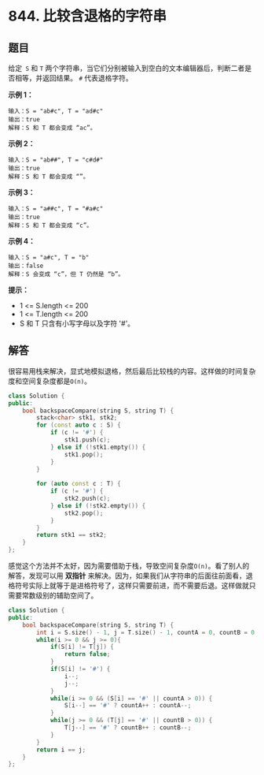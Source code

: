 # 844. 比较含退格的字符串

## 题目
给定` S` 和 `T` 两个字符串，当它们分别被输入到空白的文本编辑器后，判断二者是否相等，并返回结果。 `#` 代表退格字符。

 

**示例 1：**
```
输入：S = "ab#c", T = "ad#c"
输出：true
解释：S 和 T 都会变成 “ac”。
```

**示例 2：**
```
输入：S = "ab##", T = "c#d#"
输出：true
解释：S 和 T 都会变成 “”。
```

**示例 3：**
```
输入：S = "a##c", T = "#a#c"
输出：true
解释：S 和 T 都会变成 “c”。
```
**示例 4：**
```
输入：S = "a#c", T = "b"
输出：false
解释：S 会变成 “c”，但 T 仍然是 “b”。
```

**提示：**
- 1 <= S.length <= 200
- 1 <= T.length <= 200
- S 和 T 只含有小写字母以及字符 '#'。

## 解答
很容易用栈来解决，显式地模拟退格，然后最后比较栈的内容。这样做的时间复杂度和空间复杂度都是`O(n)`。
```C++
class Solution {
public:
    bool backspaceCompare(string S, string T) {
        stack<char> stk1, stk2;
        for (const auto c : S) {
            if (c != '#') {
                stk1.push(c);
            } else if (!stk1.empty()) {
                stk1.pop();
            }
        }
        
        for (auto const c : T) {
            if (c != '#') {
                stk2.push(c);
            } else if (!stk2.empty()) {
                stk2.pop();
            }
        }
        return stk1 == stk2;
    }
};
```

感觉这个方法并不太好，因为需要借助于栈，导致空间复杂度`O(n)`。看了别人的解答，发现可以用 **双指针** 来解决。因为，如果我们从字符串的后面往前面看，退格符号实际上就等于是进格符号了，这样只需要前进，而不需要后退。这样做就只需要常数级别的辅助空间了。

```C++
class Solution {
public:
    bool backspaceCompare(string S, string T) {
        int i = S.size() - 1, j = T.size() - 1, countA = 0, countB = 0;
        while(i >= 0 && j >= 0){
            if(S[i] != T[j]) {
                return false;
            }
            if(S[i] != '#') {
                i--;
                j--;
            }
            while(i >= 0 && (S[i] == '#' || countA > 0)) {
                S[i--] == '#' ? countA++ : countA--;
            }
            while(j >= 0 && (T[j] == '#' || countB > 0)) {
                T[j--] == '#' ? countB++ : countB--;
            }
        }
        return i == j;
    }
};
```